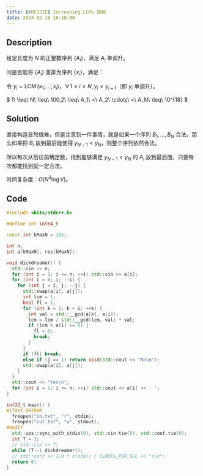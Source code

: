 ```yaml
---
title: [ARC122E] Increasing LCMs 题解
date: 2024-02-18 16:18:00
---
```


## Description

给定长度为 $N$ 的正整数序列 $\{A_i\}$，满足 $A_i$ 单调升。

问是否能将 $\{A_i\}$ 重排为序列 $\{x_i\}$，满足：

令 $y_i = \operatorname{LCM}(x_1, \dots, x_i)$，$\forall 1\le i<N, y_i<y_{i+1}$（即 $y_i$ 单调升）。

$ 1\ \leq\ N\ \leq\ 100,2\ \leq\ A_1\ <\ A_2\ \cdots\ <\ A_N\ \leq\ 10^{18} $

## Solution

直接构造显然很难，但是注意到一件事情，就是如果一个序列 $B_1,\dots,B_N$ 合法，那么如果把 $B_i$ 放到最后能使得 $y_{N-1}<y_{N}$，则整个序列依然合法。

所以每次从后往前确定数，找到能够满足 $y_{N-1}<y_N$ 的 $A_i$ 放到最后面，只要每次都能找到就一定合法。

时间复杂度：$O(N^3\log V)$。

## Code

```cpp
#include <bits/stdc++.h>

#define int int64_t

const int kMaxN = 105;

int n;
int a[kMaxN], res[kMaxN];

void dickdreamer() {
  std::cin >> n;
  for (int i = 1; i <= n; ++i) std::cin >> a[i];
  for (int i = n; i; --i) {
    for (int j = i; j; --j) {
      std::swap(a[i], a[j]);
      int lcm = 1;
      bool fl = 1;
      for (int k = 1; k < i; ++k) {
        int val = std::__gcd(a[k], a[i]);
        lcm = lcm / std::__gcd(lcm, val) * val;
        if (lcm % a[i] == 0) {
          fl = 0;
          break;
        }
      }
      if (fl) break;
      else if (j == 1) return void(std::cout << "No\n");
      std::swap(a[i], a[j]);
    }
  }
  std::cout << "Yes\n";
  for (int i = 1; i <= n; ++i) std::cout << a[i] << ' ';
}

int32_t main() {
#ifdef ORZXKR
  freopen("in.txt", "r", stdin);
  freopen("out.txt", "w", stdout);
#endif
  std::ios::sync_with_stdio(0), std::cin.tie(0), std::cout.tie(0);
  int T = 1;
  // std::cin >> T;
  while (T--) dickdreamer();
  // std::cerr << 1.0 * clock() / CLOCKS_PER_SEC << "s\n";
  return 0;
}
```